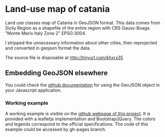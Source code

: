 Land-use map of catania
=======================

Land use classes map of Catania in GeoJSON format. This data comes from Sicily Region as a shapefile of the entire 
region with CRS Gauss-Boaga "Monte Mario Italy Zone 2" EPSG:3004.

I stripped the unnecessary information about other cities, then reprojected and converted in geojson format the data.

The source file is disposable at http://tinyurl.com/khxrx35

## Embedding GeoJSON elsewhere ##

You could check the [github documentation](https://help.github.com/articles/mapping-geojson-files-on-github) for using 
the GeoJSON object in your Javascript application.

### Working example ###

A working example is visible on the [github webpage of this project](http://sentenza.github.io/Land-use-map-of-catania/). It is provided 
with a leafletjs implementation and Bootstrap/jQuery. The colors and legends correspond to the official specifications. The code of this example
could be accessed by gh-pages branch.

